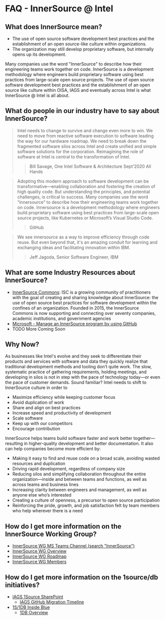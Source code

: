 # FAQ - InnerSource @ Intel

## What does InnerSource mean?

- The use of open source software development best practices and the establishment of an open source-like culture within organizations.
- The organization may still develop proprietary software, but internally opens up its development.

Many companies use the word "InnerSource" to describe how their engineering teams work together on code. InnerSource is a development methodology where engineers build proprietary software using best practices from large-scale open source projects.  The use of open source software development best practices and the establishment of an open source like culture within OISA, IAGS and eventually across Intel is what InnerSource @ Intel is all about.

## What do people in our industry have to say about InnerSource?

> Intel needs to change to survive and change even more to win. We need to move from reactive software execution to software leading the way for our hardware roadmap. We need to break down the fragmented software silos across Intel and create unified and simple software solutions for the corporation. Reimagining the role of software at Intel is central to the transformation of Intel.
> > Bill Savage, One Intel Software & Architecture Sept'2020 All Hands

> Adopting this modern approach to software development can be transformative—enabling collaboration and fostering the creation of high quality code. But understanding the principles, and potential challenges, is critical to success.  Many companies use the word “innersource” to describe how their engineering teams work together on code. Innersource is a development methodology where engineers build proprietary software using best practices from large-scale open source projects, like Kubernetes or Microsoft’s Visual Studio Code.
> > GitHub

> We see innersource as a way to improve efficiency through code reuse. But even beyond that, it's an amazing conduit for learning and exchanging ideas and facilitating innovation within IBM.
> > Jeff Jagoda, Senior Software Engineer, IBM

## What are some Industry Resources about InnerSource?

- [InnerSource Commons](https://innersourcecommons.org/): ISC is a growing community of practitioners with the goal of creating and sharing knowledge about InnerSource: the use of open source best practices for software development within the confines of an organization. Founded in 2015, the InnerSource Commons is now supporting and connecting over seventy companies, academic institutions, and government agencies
- [Microsoft - Manage an InnerSource program by using GitHub](https://resources.github.com/whitepapers/introduction-to-innersource/)
- TODO More Coming Soon

## Why Now?

As businesses like Intel's evolve and they seek to differentiate their products and services with software and data they quickly realize that traditional development methods and tooling don’t quite work. The slow, systematic practice of gathering requirements, holding meetings, and developing in silos is not in step with the pace of technology today—or even the pace of customer demands.  Sound familiar?  Intel needs to shift to InnerSource culture in order to
- Maximize efficiency while keeping customer focus
- Avoid duplication of work
- Share and align on best practices
- Increase speed and productivity of development
- Scale software
- Keep up with our competitors
- Encourage contribution

InnerSource helps teams build software faster and work better together—resulting in higher-quality development and better documentation. It also can help companies become more efficient by:

- Making it easy to find and reuse code on a broad scale, avoiding wasted resources and duplication
- Driving rapid development, regardless of company size
- Reducing silos and simplifying collaboration throughout the entire organization—inside and between teams and functions, as well as across teams and business lines
- Increasing clarity between engineers and management, as well as anyone else who’s interested
- Creating a culture of openness, a precursor to open source participation
- Reinforcing the pride, growth, and job satisfaction felt by team members who help wherever there is a need

## How do I get more information on the InnerSource Working Group?

- [InnerSource WG MS Teams Channel (search "InnerSource")](https://teams.microsoft.com/l/team/19:3a8548442bc044f18ccd60ca041893a0%40thread.tacv2/conversations?groupId=21a36de7-8fbf-45fe-8133-06da410f3748&tenantId=46c98d88-e344-4ed4-8496-4ed7712e255d)
- [InnerSource WG Overview](https://intel.sharepoint.com/sites/InnerSource/SitePages/InnerSource-WG-Overview.aspx)
- [InnerSource WG Roadmap](https://intel.sharepoint.com/:p:/s/IAGSOneIntelSource/EULAUaSo8q5Bgv0-AhJSpqcB5Y1V0PdxYKrx9FRlNWHotw?e=zqeOZm)
- [InnerSource WG Members](https://intel.sharepoint.com/sites/InnerSource/SitePages/InnerSource-WG-Memb.aspx)

## How do I get more information on the 1source/db initiatives?

- [IAGS 1Source SharePoint](http://goto.intel.com/1scm)
  - [IAGS GitHub Migration Timeline](https://intel.sharepoint.com/sites/1SCM/SitePages/IAGS-Migration-Timeline.aspx)
- [1S/1DB Inside Blue](https://soco.intel.com/groups/1s1d)
  - [1DB Overview](https://soco.intel.com/docs/DOC-2689046)
